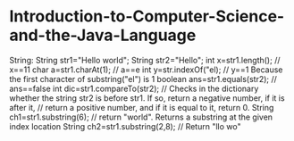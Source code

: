 # Introduction-to-Computer-Science-and-the-Java-Language
String:
String str1="Hello world";
String str2="Hello";
int x=str1.length();     // x==11
char a=str1.charAt(1);   // a==e
int y=str.indexOf("el);  // y==1  Because the first character of substring("el") is 1
boolean ans=str1.equals(str2);   // ans==false
int dic=str1.compareTo(str2);    // Checks in the dictionary whether the string str2 is before str1. If so, return a negative number, if it is after it,                                    // return a positive number, and if it is equal to it, return 0.
String ch1=str1.substring(6);      //  return "world".  Returns a substring at the given index location
String ch2=str1.substring(2,8);    // Return "llo wo"
